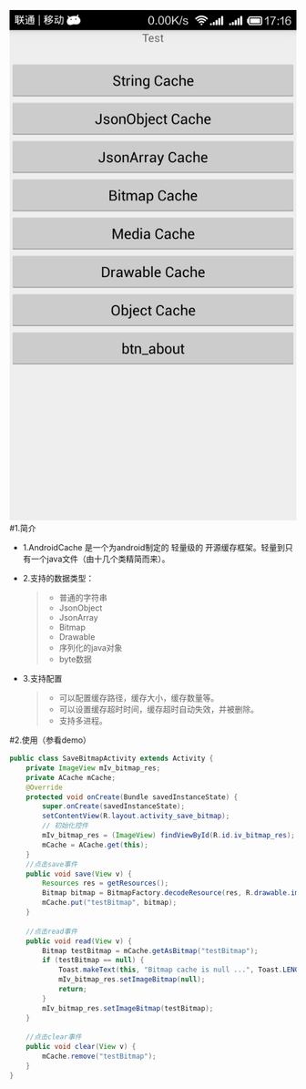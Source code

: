 <img src="https://github.com/laixiao/AndroidCache/blob/master/doc/1.png"></img>
#1.简介
* 1.AndroidCache 是一个为android制定的 轻量级的 开源缓存框架。轻量到只有一个java文件（由十几个类精简而来）。
  
* 2.支持的数据类型：
  > * 普通的字符串
  > * JsonObject
  > * JsonArray
  > * Bitmap
  > * Drawable
  > * 序列化的java对象
  > * byte数据

* 3.支持配置
  > * 可以配置缓存路径，缓存大小，缓存数量等。
  > * 可以设置缓存超时时间，缓存超时自动失效，并被删除。
  > * 支持多进程。
  
#2.使用（参看demo）
```java
public class SaveBitmapActivity extends Activity {
	private ImageView mIv_bitmap_res;
	private ACache mCache;
	@Override
	protected void onCreate(Bundle savedInstanceState) {
		super.onCreate(savedInstanceState);
		setContentView(R.layout.activity_save_bitmap);
		// 初始化控件
		mIv_bitmap_res = (ImageView) findViewById(R.id.iv_bitmap_res);
		mCache = ACache.get(this);
	}
	//点击save事件
	public void save(View v) {
		Resources res = getResources();
		Bitmap bitmap = BitmapFactory.decodeResource(res, R.drawable.img_test);
		mCache.put("testBitmap", bitmap);
	}

	//点击read事件
	public void read(View v) {
		Bitmap testBitmap = mCache.getAsBitmap("testBitmap");
		if (testBitmap == null) {
			Toast.makeText(this, "Bitmap cache is null ...", Toast.LENGTH_SHORT).show();
			mIv_bitmap_res.setImageBitmap(null);
			return;
		}
		mIv_bitmap_res.setImageBitmap(testBitmap);
	}

	//点击clear事件
	public void clear(View v) {
		mCache.remove("testBitmap");
	}
}
```
